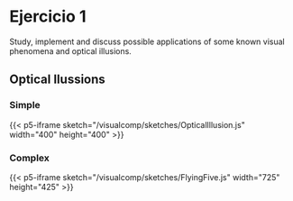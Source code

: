# Ejercicio 1

Study, implement and discuss possible applications of some known visual phenomena and optical illusions.

## Optical Ilussions

### Simple

{{< p5-iframe sketch="/visualcomp/sketches/OpticalIllusion.js" width="400" height="400" >}}

### Complex
{{< p5-iframe sketch="/visualcomp/sketches/FlyingFive.js" width="725" height="425" >}}